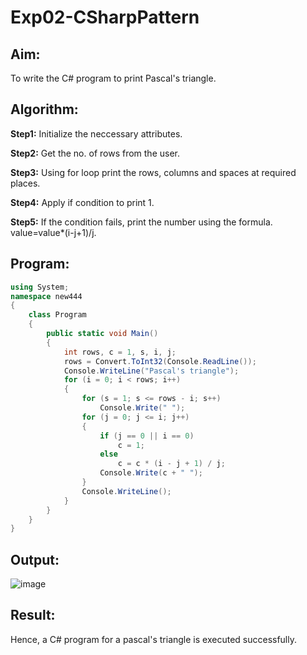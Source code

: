 # Exp02-CSharpPattern

## Aim:
To write the C# program to print Pascal's triangle.

## Algorithm:

<b>Step1:</b> Initialize the neccessary attributes.


<b>Step2:</b> Get the no. of rows from the user.


<b>Step3:</b> Using for loop print the rows, columns and spaces at required places.


<b>Step4:</b> Apply if condition to print 1.


<b>Step5:</b> If the condition fails, print the number using the formula. value=value*(i-j+1)/j.



## Program:
```c#
using System;
namespace new444
{
    class Program
    {
        public static void Main()
        {
            int rows, c = 1, s, i, j;
            rows = Convert.ToInt32(Console.ReadLine());
            Console.WriteLine("Pascal's triangle");
            for (i = 0; i < rows; i++)
            {
                for (s = 1; s <= rows - i; s++)
                    Console.Write(" ");
                for (j = 0; j <= i; j++)
                {
                    if (j == 0 || i == 0)
                        c = 1;
                    else
                        c = c * (i - j + 1) / j;
                    Console.Write(c + " ");
                }
                Console.WriteLine();
            }
        }
    }
}

```

## Output:

![image](https://github.com/ShyamKumar-AI-DS/Exp02-CSharpPattern/assets/93427182/34f2c832-1850-4715-b6a7-67f97eb69a60)


## Result:
Hence, a C# program for a pascal's triangle is executed successfully.


